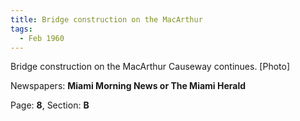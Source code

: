 ```yaml
---  
title: Bridge construction on the MacArthur  
tags:  
  - Feb 1960  
---  
```

  
Bridge construction on the MacArthur Causeway continues. [Photo]  
  
Newspapers: **Miami Morning News or The Miami Herald**  
  
Page: **8**, Section: **B** 
